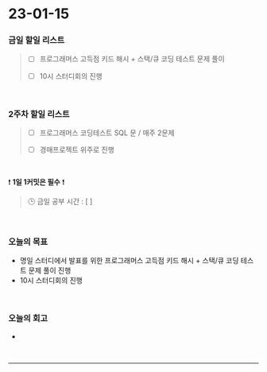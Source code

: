 # 23-01-15
### 금일 할일 리스트
> - [ ]   프로그래머스 고득점 키드 해시 + 스택/큐 코딩 테스트 문제 풀이
>
> - [ ]  10시 스터디회의 진행

<br/>

### 2주차 할일 리스트  

> - [ ]  프로그래머스 코딩테스트 SQL 문 / 매주 2문제  
>
> - [ ]  경매프로젝트 위주로 진행

<br/>

❗ **1일 1커밋은 필수** ❗
> 🕒 금일 공부 시간 : [  ]
  
<br/>

### 오늘의 목표
- 명일 스터디에서 발표를 위한 프로그래머스 고득점 키드 해시 + 스택/큐 코딩 테스트 문제 풀이 진행
- 10시 스터디회의 진행

<br>

### 오늘의 회고
- 

<br/>

------------  